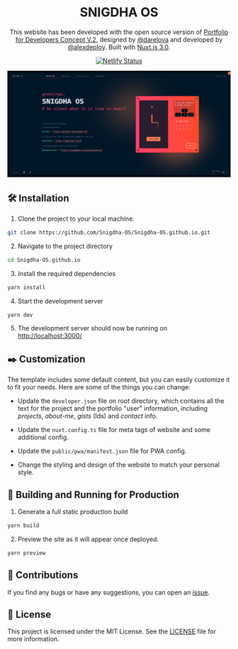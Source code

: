 <h1 align="center">
  SNIGDHA OS
</h1>
<p align="center">
  This website has been developed with the open source version of <a href="https://www.figma.com/community/file/1100794861710979147" target="_blank"> Portfolio for Developers Concept V.2</a>, designed by <a href="https://www.behance.net/darelova" target="_blank">@darelova</a> and developed by <a href="https://github.com/alexdeploy">@alexdeploy</a>. Built with <a href="https://nuxt.com/" target="_blank">Nuxt.js 3.0</a>.
</p>
<div align="center">

[![Netlify Status](https://api.netlify.com/api/v1/badges/6fa55804-6799-419f-9222-359ba49c5e4c/deploy-status)](https://app.netlify.com/sites/developer-portfolio-v2/deploys)

</div>

<p align="center">
  <a href="" target="_blank">
    <img src="./public/images/snigdhaos-view.png" />
  </a>
</p>

## 🛠 Installation

1. Clone the project to your local machine.

```sh
git clone https://github.com/Snigdha-OS/Snigdha-OS.github.io.git
```

2. Navigate to the project directory

```sh
cd Snigdha-OS.github.io
```

3. Install the required dependencies

```sh
yarn install
```

4. Start the development server

```sh
yarn dev
```

5. The development server should now be running on <a href="http://localhost:3000/">http://localhost:3000/</a>


## ✒️ Customization

The template includes some default content, but you can easily customize it to fit your needs. Here are some of the things you can change:

* Update the `developer.json` file on root directory, which contains all the text for the project and the portfolio "user" information, including *projects*, *about-me*, *gists* (Ids) and *contact* info.

* Update the `nuxt.config.ts` file for meta tags of website and some additional config.

* Update the `public/pwa/manifest.json` file for PWA config.

* Change the styling and design of the website to match your personal style.

## 🚀 Building and Running for Production

1. Generate a full static production build

```sh
yarn build
```

2. Preview the site as it will appear once deployed.

```sh
yarn preview
```

## 🤝 Contributions

If you find any bugs or have any suggestions, you can open an <a href="https://github.com/Snigdha-OS/Snigdha-OS.github.io/issues">issue</a>.

## 🧾 License

This project is licensed under the MIT License. See the <a href="https://github.com/Snigdha-OS/Snigdha-OS.github.io/blob/master/LICENSE">LICENSE</a> file for more information.